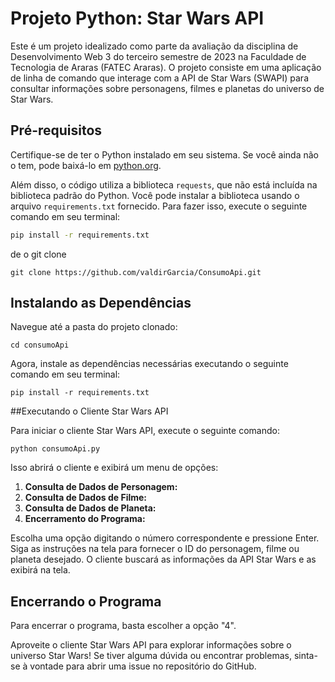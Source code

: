 # Projeto Python: Star Wars API

Este é um projeto idealizado como parte da avaliação da disciplina de Desenvolvimento Web 3 do terceiro semestre de 2023 na Faculdade de Tecnologia de
Araras (FATEC Araras). O projeto consiste em uma aplicação de linha de comando que interage com a API de Star Wars (SWAPI) para consultar informações 
sobre personagens, filmes e planetas do universo de Star Wars.

## Pré-requisitos

Certifique-se de ter o Python instalado em seu sistema. Se você ainda não o tem, pode baixá-lo em [python.org](https://www.python.org/downloads/).

Além disso, o código utiliza a biblioteca `requests`, que não está incluída na biblioteca padrão do Python. Você pode instalar a biblioteca usando o arquivo `requirements.txt` fornecido. Para fazer isso, execute o seguinte comando em seu terminal:

```bash
pip install -r requirements.txt
```

de o git clone 

```
git clone https://github.com/valdirGarcia/ConsumoApi.git
```

## Instalando as Dependências 

Navegue até a pasta do projeto clonado:

```
cd consumoApi
```

Agora, instale as dependências necessárias executando o seguinte comando em seu terminal:

```
pip install -r requirements.txt
```

##Executando o Cliente Star Wars API

Para iniciar o cliente Star Wars API, execute o seguinte comando:

```
python consumoApi.py
```
Isso abrirá o cliente e exibirá um menu de opções:

1. **Consulta de Dados de Personagem:** 
2. **Consulta de Dados de Filme:**
3. **Consulta de Dados de Planeta:** 
4. **Encerramento do Programa:**

Escolha uma opção digitando o número correspondente e pressione Enter. Siga as instruções na tela para fornecer o ID do personagem, filme ou planeta desejado. O cliente buscará as informações da API Star Wars e as exibirá na tela.

## Encerrando o Programa

Para encerrar o programa, basta escolher a opção "4".

Aproveite o cliente Star Wars API para explorar informações sobre o universo Star Wars! Se tiver alguma dúvida ou encontrar problemas, sinta-se à vontade para abrir uma issue no repositório do GitHub.
